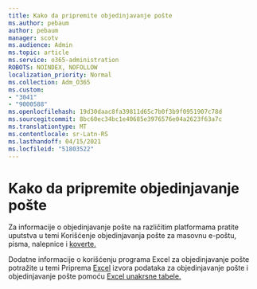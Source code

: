 ```yaml
---
title: Kako da pripremite objedinjavanje pošte
ms.author: pebaum
author: pebaum
manager: scotv
ms.audience: Admin
ms.topic: article
ms.service: o365-administration
ROBOTS: NOINDEX, NOFOLLOW
localization_priority: Normal
ms.collection: Adm_O365
ms.custom:
- "3041"
- "9000588"
ms.openlocfilehash: 19d30daac8fa39811d65c7b0f3b9f0951907c78d
ms.sourcegitcommit: 8bc60ec34bc1e40685e3976576e04a2623f63a7c
ms.translationtype: MT
ms.contentlocale: sr-Latn-RS
ms.lasthandoff: 04/15/2021
ms.locfileid: "51803522"
---
```

# <a name="how-to-prepare-a-mail-merge"></a>Kako da pripremite objedinjavanje pošte

Za informacije o objedinjavanje pošte na različitim platformama pratite uputstva u temi Korišćenje objedinjavanja pošte za masovnu e-poštu, pisma, nalepnice i [koverte.](https://support.office.com/article/use-mail-merge-for-bulk-email-letters-labels-and-envelopes-f488ed5b-b849-4c11-9cff-932c49474705)
 
Dodatne informacije o korišćenju programa Excel za objedinjavanje pošte potražite u temi Priprema [Excel](https://support.office.com/article/prepare-your-excel-data-source-for-a-word-mail-merge-2d802b6b-a3a3-43e5-bb76-2cac7c68673e) izvora podataka za objedinjavanje pošte i objedinjavanje pošte pomoću [Excel unakrsne tabele.](https://support.office.com/article/Mail-merge-using-an-Excel-spreadsheet-858c7d7f-5cc0-4ba1-9a7b-0a948fa3d7d3)
 